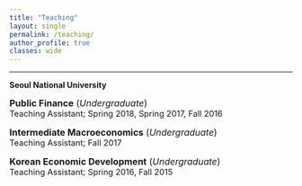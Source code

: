 ```yaml
---
title: "Teaching"
layout: single
permalink: /teaching/
author_profile: true
classes: wide
---
```


---
**Seoul National University**

<span style="font-size:12pt;">**Public Finance** (*Undergraduate*) </span><br> 
<span style="font-size:11pt;"> Teaching Assistant; Spring 2018, Spring 2017, Fall 2016</span><br>
 
<span style="font-size:12pt;">**Intermediate Macroeconomics** (*Undergraduate*)</span><br>
<span style="font-size:11pt;">Teaching Assistant; Fall 2017</span>
  
  <span style="font-size:12pt;">**Korean Economic Development** (*Undergraduate*)</span><br>
  <span style="font-size:11pt;">Teaching Assistant; Spring 2016, Fall 2015</span>
  
